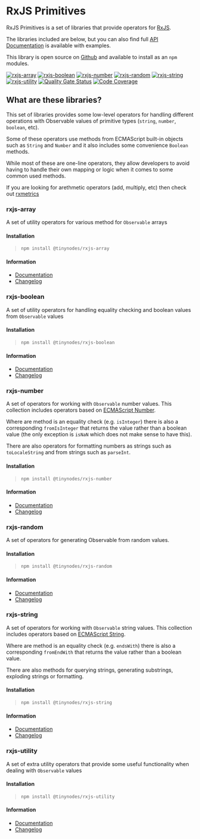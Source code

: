 # RxJS Primitives

RxJS Primitives is a set of libraries that provide operators for [RxJS](https://rxjs-dev.firebaseapp.com/).

The libraries included are below, but you can also find full [API Documentation](https://rxjs.ninja/) is available with examples.

This library is open source on [Github](https://github.com/tanepiper/rxjs-primitives) and available to install as an `npm` modules.

[![rxjs-array](https://img.shields.io/npm/v/@tinynodes/rxjs-array?label=rxjs-array)](https://www.npmjs.com/package/@tinynodes/rxjs-array)
[![rxjs-boolean](https://img.shields.io/npm/v/@tinynodes/rxjs-boolean?label=rxjs-boolean)](https://www.npmjs.com/package/@tinynodes/rxjs-boolean)
[![rxjs-number](https://img.shields.io/npm/v/@tinynodes/rxjs-number?label=rxjs-number)](https://www.npmjs.com/package/@tinynodes/rxjs-number)
[![rxjs-random](https://img.shields.io/npm/v/@tinynodes/rxjs-random?label=rxjs-random)](https://www.npmjs.com/package/@tinynodes/rxjs-random)
[![rxjs-string](https://img.shields.io/npm/v/@tinynodes/rxjs-string?label=rxjs-string)](https://www.npmjs.com/package/@tinynodes/rxjs-string)
[![rxjs-utility](https://img.shields.io/npm/v/@tinynodes/rxjs-utility?label=rxjs-utility)](https://www.npmjs.com/package/@tinynodes/rxjs-utility)
[![Quality Gate Status](https://sonarcloud.io/api/project_badges/measure?project=tanepiper_rxjs-primitives&metric=alert_status)](https://sonarcloud.io/dashboard?id=tanepiper_rxjs-primitives)
[![Code Coverage](https://codecov.io/gh/tanepiper/rxjs-primitives/branch/master/graph/badge.svg)](https://codecov.io/gh/tanepiper/rxjs-primitives)

## What are these libraries?

This set of libraries provides some low-level operators for handling different operations with Observable values of primitive types (`string`, `number`, `boolean`, etc).

Some of these operators use methods from ECMAScript built-in objects such as `String` and `Number` and it also includes some convenience `Boolean` methods.

While most of these are one-line operators, they allow developers to avoid having to handle their own mapping or logic when it comes to some common used methods.

If you are looking for arethmetic operators (add, multiply, etc) then check out [rxmetrics](https://loreanvictor.github.io/rxmetics/)

### rxjs-array

A set of utility operators for various method for `Observable` arrays

#### Installation

> `npm install @tinynodes/rxjs-array`

#### Information

- [Documentation](https://rxjs.ninja/modules/array.html)
- [Changelog](https://github.com/tanepiper/rxjs-primitives/blob/master/libs/rxjs/array/CHANGELOG.md)

### rxjs-boolean

A set of utility operators for handling equality checking and boolean values from `Observable` values

#### Installation

> `npm install @tinynodes/rxjs-boolean`

#### Information

- [Documentation](https://rxjs.ninja/modules/boolean.html)
- [Changelog](https://github.com/tanepiper/rxjs-primitives/blob/master/libs/rxjs/boolean/CHANGELOG.md)

### rxjs-number

A set of operators for working with `Observable` number values. This collection includes operators based on
[ECMAScript Number](https://developer.mozilla.org/en-US/docs/Web/JavaScript/Reference/Global_Objects/Number).

Where are method is an equality check (e.g. `isInteger`) there is also a corresponding `fromIsInteger` that returns the value
rather than a boolean value (the only exception is `isNaN` which does not make sense to have this).

There are also operators for formatting numbers as strings such as `toLocaleString` and from strings such as `parseInt`.

#### Installation

> `npm install @tinynodes/rxjs-number`

#### Information

- [Documentation](https://rxjs.ninja/modules/number.html)
- [Changelog](https://github.com/tanepiper/rxjs-primitives/blob/master/libs/rxjs/number/CHANGELOG.md)

### rxjs-random

A set of operators for generating Observable from random values.

#### Installation

> `npm install @tinynodes/rxjs-random`

#### Information

- [Documentation](https://rxjs.ninja/modules/random.html)
- [Changelog](https://github.com/tanepiper/rxjs-primitives/blob/master/libs/rxjs/random/CHANGELOG.md)

### rxjs-string

A set of operators for working with `Observable` string values. This collection includes operators based on
[ECMAScript String](https://developer.mozilla.org/en-US/docs/Web/JavaScript/Reference/Global_Objects/String).

Where are method is an equality check (e.g. `endsWith`) there is also a corresponding `fromEndWith` that returns the value
rather than a boolean value.

There are also methods for querying strings, generating substrings, exploding strings or formatting.

#### Installation

> `npm install @tinynodes/rxjs-string`

#### Information

- [Documentation](https://rxjs.ninja/modules/string.html)
- [Changelog](https://github.com/tanepiper/rxjs-primitives/blob/master/libs/rxjs/string/CHANGELOG.md)

### rxjs-utility

A set of extra utility operators that provide some useful functionality when dealing with `Observable` values

#### Installation

> `npm install @tinynodes/rxjs-utility`

#### Information

- [Documentation](https://rxjs.ninja/utility/boolean.html)
- [Changelog](https://github.com/tanepiper/rxjs-primitives/blob/master/libs/rxjs/utility/CHANGELOG.md)

